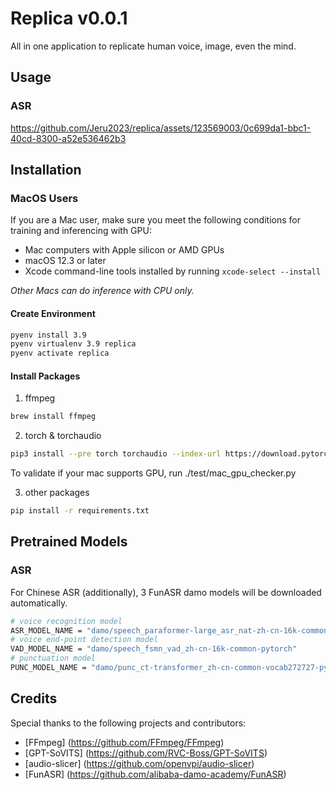 # Replica v0.0.1

All in one application to replicate human voice, image, even the mind.

## Usage
### ASR


https://github.com/Jeru2023/replica/assets/123569003/0c699da1-bbc1-40cd-8300-a52e536462b3



## Installation
### MacOS Users
If you are a Mac user, make sure you meet the following conditions for training and inferencing with GPU:

- Mac computers with Apple silicon or AMD GPUs
- macOS 12.3 or later
- Xcode command-line tools installed by running `xcode-select --install`

_Other Macs can do inference with CPU only._

#### Create Environment
```bash
pyenv install 3.9
pyenv virtualenv 3.9 replica
pyenv activate replica
```

#### Install Packages
1. ffmpeg
```bash
brew install ffmpeg
```
2. torch & torchaudio
```bash
pip3 install --pre torch torchaudio --index-url https://download.pytorch.org/whl/nightly/cpu
```
To validate if your mac supports GPU, run ./test/mac_gpu_checker.py

3. other packages
```bash
pip install -r requirements.txt
```

## Pretrained Models
### ASR
For Chinese ASR (additionally), 3 FunASR damo models will be downloaded automatically.
```bash
# voice recognition model
ASR_MODEL_NAME = "damo/speech_paraformer-large_asr_nat-zh-cn-16k-common-vocab8404-pytorch"
# voice end-point detection model
VAD_MODEL_NAME = "damo/speech_fsmn_vad_zh-cn-16k-common-pytorch"
# punctuation model
PUNC_MODEL_NAME = "damo/punc_ct-transformer_zh-cn-common-vocab272727-pytorch"
```

## Credits

Special thanks to the following projects and contributors:

- [FFmpeg] (https://github.com/FFmpeg/FFmpeg)
- [GPT-SoVITS] (https://github.com/RVC-Boss/GPT-SoVITS)
- [audio-slicer] (https://github.com/openvpi/audio-slicer)
- [FunASR] (https://github.com/alibaba-damo-academy/FunASR)
